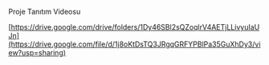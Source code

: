 Proje Tanıtım Videosu

[https://drive.google.com/drive/folders/1Dy46SBl2sQZoqlrV4AETjLLivyuIaUJn](https://drive.google.com/file/d/1j8oKtDsTQ3JRgqGRFYPBlPa35GuXhDy3/view?usp=sharing)
